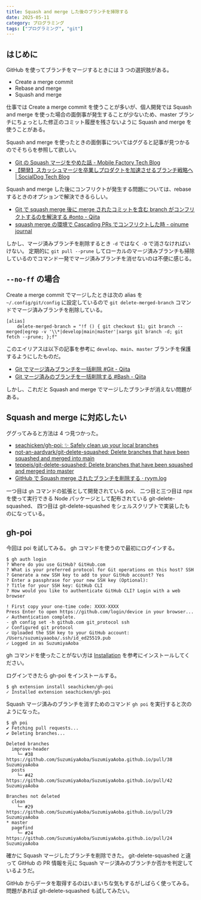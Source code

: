 ```yaml
---
title: Squash and merge した後のブランチを掃除する
date: 2025-05-11
category: プログラミング
tags: ["プログラミング", "git"]
---
```


## はじめに

GitHub を使ってブランチをマージするときには 3 つの選択肢がある。

- Create a merge commit
- Rebase and merge
- Squash and merge

仕事では Create a merge commit を使うことが多いが、個人開発では Squash and merge を使った場合の面倒事が発生することが少ないため、master ブランチにちょっとした修正のコミット履歴を残さないように Squash and merge を使うことがある。

Squash and merge を使ったときの面倒事についてはググると記事が見つかるのでそちらを参照して欲しい。

- [Git の Squash マージをやめた話 - Mobile Factory Tech Blog](https://tech.mobilefactory.jp/entry/2023/11/29/160000)
- [【開発】スカッシュマージを卒業しプロダクトを加速させるブランチ戦略へ | SocialDog Tech Blog](https://www.wantedly.com/companies/socialdog/post_articles/461640)

Squash and merge した後にコンフリクトが発生する問題については、rebase するときのオプションで解決できるらしい。

- [Git で squash merge 後に merge されたコミットを含む branch がコンフリクトするのを解決する #onto - Qiita](https://qiita.com/nakamasato/items/680f3908437b72eb7186)
- [squash merge の環境で Cascading PRs でコンフリクトした時 - oinume journal](https://journal.lampetty.net/entry/resolve-squash-merge-conflict)

しかし、マージ済みブランチを削除するとき `-d` ではなく `-D` で消さなければいけない。
定期的に `git pull --prune` してローカルのマージ済みブランチも掃除しているのでコマンド一発でマージ済みブランチを消せないのは不便に感じる。

## `--no-ff` の場合

Create a merge commit でマージしたときは次の alias を `~/.config/git/config` に設定しているので `git delete-merged-branch` コマンドでマージ済みブランチを削除している。

```
[alias]
	delete-merged-branch = "!f () { git checkout $1; git branch --merged|egrep -v '\\*|develop|main|master'|xargs git branch -d; git fetch --prune; };f"
```

このエイリアスは以下の記事を参考に `develop`、`main`、`master` ブランチを保護するようにしたものだ。

- [Git でマージ済みブランチを一括削除 #Git - Qiita](https://qiita.com/hajimeni/items/73d2155fc59e152630c4)
- [Git マージ済みのブランチを一括削除する #Bash - Qiita](https://qiita.com/ucan-lab/items/97c53a1a929d2858275b)

しかし、これだと Squash and merge でマージしたブランチが消えない問題がある。

## Squash and merge に対応したい

ググってみると方法は 4 つ見つかった。

- [seachicken/gh-poi: ✨ Safely clean up your local branches](https://github.com/seachicken/gh-poi)
- [not-an-aardvark/git-delete-squashed: Delete branches that have been squashed and merged into main](https://github.com/not-an-aardvark/git-delete-squashed)
- [teppeis/git-delete-squashed: Delete branches that have been squashed and merged into master](https://github.com/teppeis/git-delete-squashed)
- [GitHub で Squash merge されたブランチを削除する · ryym.log](https://ryym.tokyo/posts/delete-squash-merged-branch/)

一つ目は `gh` コマンドの拡張として開発されている poi、
二つ目と三つ目は npx を使って実行できる Node パッケージとして配布されている git-delete-squashed、
四つ目は git-delete-squashed をシェルスクリプトで実装したものになっている。

## gh-poi

今回は poi を試してみる。
gh コマンドを使うので最初にログインする。

```shell
$ gh auth login
? Where do you use GitHub? GitHub.com
? What is your preferred protocol for Git operations on this host? SSH
? Generate a new SSH key to add to your GitHub account? Yes
? Enter a passphrase for your new SSH key (Optional):
? Title for your SSH key: GitHub CLI
? How would you like to authenticate GitHub CLI? Login with a web browser

! First copy your one-time code: XXXX-XXXX
Press Enter to open https://github.com/login/device in your browser...
✓ Authentication complete.
- gh config set -h github.com git_protocol ssh
✓ Configured git protocol
✓ Uploaded the SSH key to your GitHub account: /Users/suzumiyaaoba/.ssh/id_ed25519.pub
✓ Logged in as SuzumiyaAoba
```

gh コマンドを使ったことがない方は [Installation](https://github.com/cli/cli#installation) を参考にインストールしてください。

ログインできたら gh-poi をインストールする。

```shell
$ gh extension install seachicken/gh-poi
✓ Installed extension seachicken/gh-poi
```

Squash マージ済みのブランチを消すためのコマンド `gh poi` を実行すると次のようになった。

```shell
$ gh poi
✔ Fetching pull requests...
✔ Deleting branches...

Deleted branches
  improve-header
    └─ #38  https://github.com/SuzumiyaAoba/SuzumiyaAoba.github.io/pull/38 SuzumiyaAoba
  posts
    └─ #42  https://github.com/SuzumiyaAoba/SuzumiyaAoba.github.io/pull/42 SuzumiyaAoba

Branches not deleted
  clean
    └─ #29  https://github.com/SuzumiyaAoba/SuzumiyaAoba.github.io/pull/29 SuzumiyaAoba
* master
  pagefind
    └─ #24  https://github.com/SuzumiyaAoba/SuzumiyaAoba.github.io/pull/24 SuzumiyaAoba
```

確かに Squash マージしたブランチを削除できた。
git-delete-squashed と違って GitHub の PR 情報を元に Squash マージ済みのブランチか否かを判定しているようだ。

GitHub からデータを取得するのはいまいちな気もするがしばらく使ってみる。
問題があれば git-delete-squashed も試してみたい。
